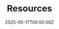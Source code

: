 ---
title: "Resources"
date: 2025-05-17T00:00:00Z
last_updated: 2025-05-18T00:00:00Z
draft: false
url: /resources 
layout: resources
topics:
    'Student Life': "Learn more about how you can get involved in the student community."
    Academics: "Set yourself up for success with advice and info provided by other students."
    Careers: "Explore your possible future career paths."
    Self-Learning: "Find ways to teach yourself new skills."
    Course Info: "Research the variety of courses offered in Carleton's CS program."

topics:
  - name: "Student Life"
    description: "Learn more about how you can get involved."
  - name: "Academics"
    description: "Set yourself up for success with advice and info provided by other students.."
  - name: "Careers"
    description: "Explore your possible future career paths."
  - name: "Self-Learning"
    description: "Find ways to teach yourself new skills."
  - name: "Course Info"
    description: "Research the variety of courses offered in Carleton's CS program."
---